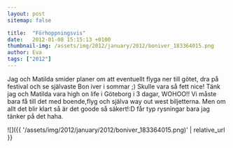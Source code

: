 ```yaml
---
layout: post
sitemap: false

title:  "Förhoppningsvis"
date:   2012-01-08 15:15:13 +0100
thumbnail-img: /assets/img/2012/january/2012/boniver_183364015.png
author: Eva
tags: ["2012"]
---
```





Jag och Matilda smider planer om att eventuellt flyga ner till götet, dra på festival och se självaste Bon iver i sommar ;) Skulle vara så fett nice! Tänk jag och Matilda vara high on life i Göteborg i 3 dagar, WOHOO!! Vi måste bara få till det med boende,flyg och själva way out west biljetterna. Men om allt det blir klart så är det goode så säkert!:D får typ rysningar bara jag tänker på det haha.

![]({{ '/assets/img/2012/january/2012/boniver_183364015.png)'  | relative_url }}

